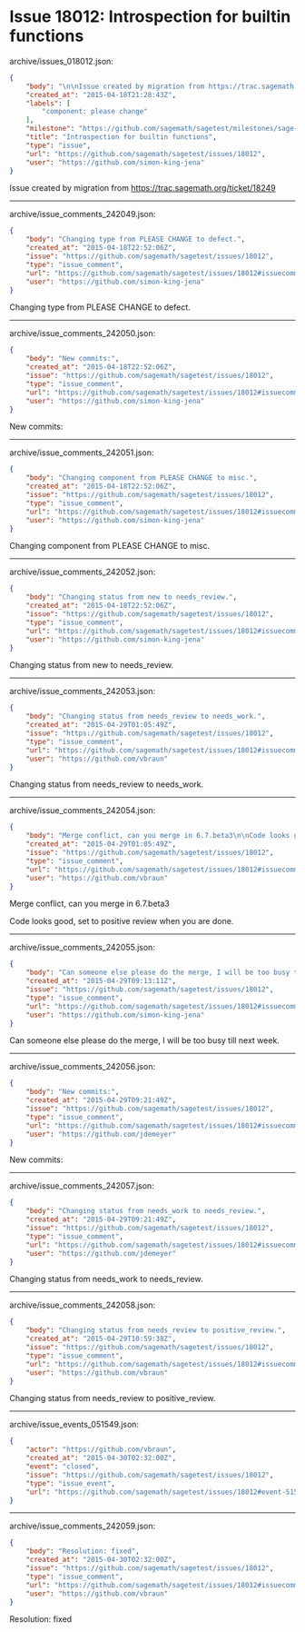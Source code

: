 # Issue 18012: Introspection for builtin functions

archive/issues_018012.json:
```json
{
    "body": "\n\nIssue created by migration from https://trac.sagemath.org/ticket/18249\n\n",
    "created_at": "2015-04-18T21:28:43Z",
    "labels": [
        "component: please change"
    ],
    "milestone": "https://github.com/sagemath/sagetest/milestones/sage-6.7",
    "title": "Introspection for builtin functions",
    "type": "issue",
    "url": "https://github.com/sagemath/sagetest/issues/18012",
    "user": "https://github.com/simon-king-jena"
}
```


Issue created by migration from https://trac.sagemath.org/ticket/18249





---

archive/issue_comments_242049.json:
```json
{
    "body": "Changing type from PLEASE CHANGE to defect.",
    "created_at": "2015-04-18T22:52:06Z",
    "issue": "https://github.com/sagemath/sagetest/issues/18012",
    "type": "issue_comment",
    "url": "https://github.com/sagemath/sagetest/issues/18012#issuecomment-242049",
    "user": "https://github.com/simon-king-jena"
}
```

Changing type from PLEASE CHANGE to defect.



---

archive/issue_comments_242050.json:
```json
{
    "body": "New commits:",
    "created_at": "2015-04-18T22:52:06Z",
    "issue": "https://github.com/sagemath/sagetest/issues/18012",
    "type": "issue_comment",
    "url": "https://github.com/sagemath/sagetest/issues/18012#issuecomment-242050",
    "user": "https://github.com/simon-king-jena"
}
```

New commits:



---

archive/issue_comments_242051.json:
```json
{
    "body": "Changing component from PLEASE CHANGE to misc.",
    "created_at": "2015-04-18T22:52:06Z",
    "issue": "https://github.com/sagemath/sagetest/issues/18012",
    "type": "issue_comment",
    "url": "https://github.com/sagemath/sagetest/issues/18012#issuecomment-242051",
    "user": "https://github.com/simon-king-jena"
}
```

Changing component from PLEASE CHANGE to misc.



---

archive/issue_comments_242052.json:
```json
{
    "body": "Changing status from new to needs_review.",
    "created_at": "2015-04-18T22:52:06Z",
    "issue": "https://github.com/sagemath/sagetest/issues/18012",
    "type": "issue_comment",
    "url": "https://github.com/sagemath/sagetest/issues/18012#issuecomment-242052",
    "user": "https://github.com/simon-king-jena"
}
```

Changing status from new to needs_review.



---

archive/issue_comments_242053.json:
```json
{
    "body": "Changing status from needs_review to needs_work.",
    "created_at": "2015-04-29T01:05:49Z",
    "issue": "https://github.com/sagemath/sagetest/issues/18012",
    "type": "issue_comment",
    "url": "https://github.com/sagemath/sagetest/issues/18012#issuecomment-242053",
    "user": "https://github.com/vbraun"
}
```

Changing status from needs_review to needs_work.



---

archive/issue_comments_242054.json:
```json
{
    "body": "Merge conflict, can you merge in 6.7.beta3\n\nCode looks good, set to positive review when you are done.",
    "created_at": "2015-04-29T01:05:49Z",
    "issue": "https://github.com/sagemath/sagetest/issues/18012",
    "type": "issue_comment",
    "url": "https://github.com/sagemath/sagetest/issues/18012#issuecomment-242054",
    "user": "https://github.com/vbraun"
}
```

Merge conflict, can you merge in 6.7.beta3

Code looks good, set to positive review when you are done.



---

archive/issue_comments_242055.json:
```json
{
    "body": "Can someone else please do the merge, I will be too busy till next week.",
    "created_at": "2015-04-29T09:13:11Z",
    "issue": "https://github.com/sagemath/sagetest/issues/18012",
    "type": "issue_comment",
    "url": "https://github.com/sagemath/sagetest/issues/18012#issuecomment-242055",
    "user": "https://github.com/simon-king-jena"
}
```

Can someone else please do the merge, I will be too busy till next week.



---

archive/issue_comments_242056.json:
```json
{
    "body": "New commits:",
    "created_at": "2015-04-29T09:21:49Z",
    "issue": "https://github.com/sagemath/sagetest/issues/18012",
    "type": "issue_comment",
    "url": "https://github.com/sagemath/sagetest/issues/18012#issuecomment-242056",
    "user": "https://github.com/jdemeyer"
}
```

New commits:



---

archive/issue_comments_242057.json:
```json
{
    "body": "Changing status from needs_work to needs_review.",
    "created_at": "2015-04-29T09:21:49Z",
    "issue": "https://github.com/sagemath/sagetest/issues/18012",
    "type": "issue_comment",
    "url": "https://github.com/sagemath/sagetest/issues/18012#issuecomment-242057",
    "user": "https://github.com/jdemeyer"
}
```

Changing status from needs_work to needs_review.



---

archive/issue_comments_242058.json:
```json
{
    "body": "Changing status from needs_review to positive_review.",
    "created_at": "2015-04-29T10:59:38Z",
    "issue": "https://github.com/sagemath/sagetest/issues/18012",
    "type": "issue_comment",
    "url": "https://github.com/sagemath/sagetest/issues/18012#issuecomment-242058",
    "user": "https://github.com/vbraun"
}
```

Changing status from needs_review to positive_review.



---

archive/issue_events_051549.json:
```json
{
    "actor": "https://github.com/vbraun",
    "created_at": "2015-04-30T02:32:00Z",
    "event": "closed",
    "issue": "https://github.com/sagemath/sagetest/issues/18012",
    "type": "issue_event",
    "url": "https://github.com/sagemath/sagetest/issues/18012#event-51549"
}
```



---

archive/issue_comments_242059.json:
```json
{
    "body": "Resolution: fixed",
    "created_at": "2015-04-30T02:32:00Z",
    "issue": "https://github.com/sagemath/sagetest/issues/18012",
    "type": "issue_comment",
    "url": "https://github.com/sagemath/sagetest/issues/18012#issuecomment-242059",
    "user": "https://github.com/vbraun"
}
```

Resolution: fixed

